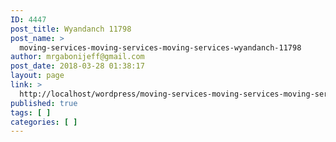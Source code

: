 ```yaml
---
ID: 4447
post_title: Wyandanch 11798
post_name: >
  moving-services-moving-services-moving-services-wyandanch-11798
author: mrgabonijeff@gmail.com
post_date: 2018-03-28 01:38:17
layout: page
link: >
  http://localhost/wordpress/moving-services-moving-services-moving-services-wyandanch-11798/
published: true
tags: [ ]
categories: [ ]
---
```


